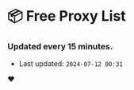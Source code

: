 # :package: Free Proxy List
### Updated every 15 minutes.

- Last updated: `2024-07-12 00:31`

:heart:
